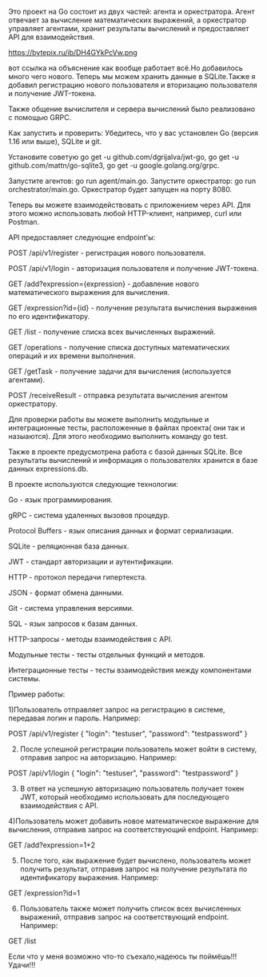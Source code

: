 Это проект на Go состоит из двух частей: агента и оркестратора. Агент отвечает за вычисление математических выражений, а оркестратор управляет агентами, хранит результаты вычислений и предоставляет API для взаимодействия.

https://bytepix.ru/ib/DH4GYkPcVw.png

 вот ссылка на объяснение как вообще работает всё.Но добавилось много чего нового.
Теперь мы можем хранить данные в SQLite.Также я добавил регистрацию нового пользователя и вторизацию пользователя и получение JWT-токена.

Также  общение вычислителя и сервера вычислений было реализовано с помощью GRPC.

Как запустить и проверить:
Убедитесь, что у вас установлен Go (версия 1.16 или выше), SQLite и git.

Установите советую  go get -u github.com/dgrijalva/jwt-go, go get -u github.com/mattn/go-sqlite3, go get -u google.golang.org/grpc.

Запустите агентов: go run agent/main.go. Запустите оркестратор: go run orchestrator/main.go. Оркестратор будет запущен на порту 8080.

Теперь вы можете взаимодействовать с приложением через API. Для этого можно использовать любой HTTP-клиент, например, curl или Postman.

API предоставляет следующие endpoint'ы:

POST /api/v1/register - регистрация нового пользователя.

POST /api/v1/login - авторизация пользователя и получение JWT-токена.

GET /add?expression={expression} - добавление нового математического выражения для вычисления.

GET /expression?id={id} - получение результата вычисления выражения по его идентификатору.

GET /list - получение списка всех вычисленных выражений.

GET /operations - получение списка доступных математических операций и их времени выполнения.

GET /getTask - получение задачи для вычисления (используется агентами).

POST /receiveResult - отправка результата вычисления агентом оркестратору.

Для проверки работы  вы можете выполнить модульные и интеграционные тесты, расположенные в файлах проекта( они так и назыаются). Для этого необходимо выполнить команду go test.

Также в проекте предусмотрена работа с базой данных SQLite. Все результаты вычислений и информация о пользователях хранится в базе данных expressions.db.


В проекте используются следующие технологии:

Go - язык программирования.

gRPC - система удаленных вызовов процедур.

Protocol Buffers - язык описания данных и формат сериализации.

SQLite - реляционная база данных.

JWT - стандарт авторизации и аутентификации.

HTTP - протокол передачи гипертекста.

JSON - формат обмена данными.

Git - система управления версиями.

SQL - язык запросов к базам данных.

HTTP-запросы - методы взаимодействия с API.

Модульные тесты - тесты отдельных функций и методов.

Интеграционные тесты - тесты взаимодействия между компонентами системы.

Пример работы:

1)Пользователь отправляет запрос на регистрацию в системе, передавая логин и пароль. Например:

POST /api/v1/register
{
  "login": "testuser",
  "password": "testpassword"
}

2) После успешной регистрации пользователь может войти в систему, отправив запрос на авторизацию. Например:

POST /api/v1/login
{
  "login": "testuser",
  "password": "testpassword"
}

3) В ответ на успешную авторизацию пользователь получает токен JWT, который необходимо использовать для последующего взаимодействия с API.

4)Пользователь может добавить новое математическое выражение для вычисления, отправив запрос на соответствующий endpoint. Например:

GET /add?expression=1+2

5) После того, как выражение будет вычислено, пользователь может получить результат, отправив запрос на получение результата по идентификатору выражения. Например:

GET /expression?id=1

6) Пользователь также может получить список всех вычисленных выражений, отправив запрос на соответствующий endpoint. Например:

GET /list

Если что у меня возможно что-то съехало,надеюсь ты поймёшь!!!Удачи!!!

